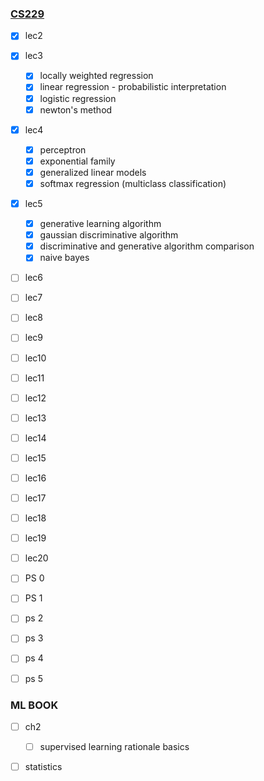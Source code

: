  ### [CS229](https://www.youtube.com/watch?v=het9HFqo1TQ&list=PLoROMvodv4rMiGQp3WXShtMGgzqpfVfbU&index=4) 

- [x] lec2 
- [x] lec3
	- [x] locally weighted regression
	- [x] linear regression - probabilistic interpretation
	- [x] logistic regression
	- [x] newton's method
- [x] lec4
	- [x] perceptron
	- [x] exponential family
	- [x] generalized linear models
	- [x] softmax regression (multiclass classification)
- [x] lec5
	- [x] generative learning algorithm
	- [x] gaussian discriminative algorithm
	- [x] discriminative and generative algorithm comparison
	- [x] naive bayes
- [ ] lec6
- [ ] lec7
- [ ] lec8
- [ ] lec9
- [ ] lec10
- [ ] lec11
- [ ] lec12
- [ ] lec13
- [ ] lec14
- [ ] lec15
- [ ] lec16
- [ ] lec17
- [ ] lec18
- [ ] lec19
- [ ] lec20


- [ ] PS 0 
- [ ] PS 1
- [ ] ps 2
- [ ] ps 3
- [ ] ps 4
- [ ] ps 5




### ML BOOK

- [ ] ch2
	- [ ] supervised learning rationale basics
- [ ] statistics

 
